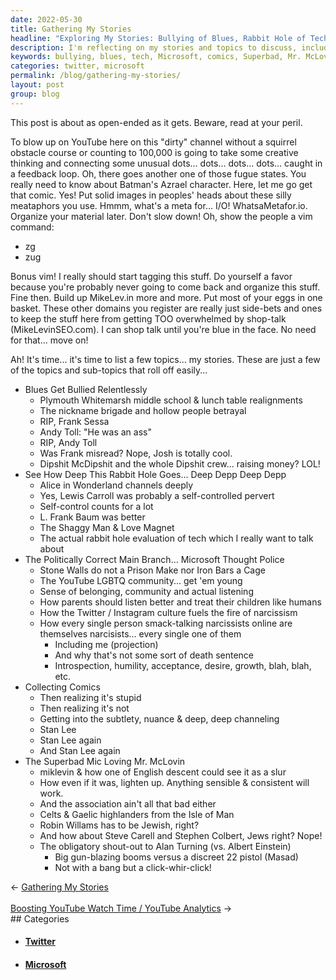 ```yaml
---
date: 2022-05-30
title: Gathering My Stories
headline: "Exploring My Stories: Bullying of Blues, Rabbit Hole of Tech, and More"
description: I'm reflecting on my stories and topics to discuss, including the bullying of blues, the rabbit hole of tech, the politically correct main branch of Microsoft, collecting comics, and the Superbad Mic Loving Mr. McLovin. I'll also be exploring the deeper meanings of characters from Alice in Wonderland, the Shaggy Man, and Love Magnet, and discussing the LGBTQ community, how parents should listen better, and the Twitter/Instagram culture.
keywords: bullying, blues, tech, Microsoft, comics, Superbad, Mr. McLovin, Alice in Wonderland, Shaggy Man, Love Magnet, LGBTQ, parents, listening, Twitter, Instagram, stories, topics, discuss, politically correct, main branch, explore, deeper meanings, characters, culture
categories: twitter, microsoft
permalink: /blog/gathering-my-stories/
layout: post
group: blog
---
```



This post is about as open-ended as it gets. Beware, read at your peril.

To blow up on YouTube here on this "dirty" channel without a squirrel obstacle
course or counting to 100,000 is going to take some creative thinking and
connecting some unusual dots... dots... dots... dots... caught in a feedback
loop. Oh, there goes another one of those fugue states. You really need to know
about Batman's Azrael character. Here, let me go get that comic. Yes! Put solid
images in peoples' heads about these silly meataphors you use. Hmmm, what's a
meta for... I/O! WhatsaMetafor.io. Organize your material later. Don't slow
down! Oh, show the people a vim command:

- zg
- zug

Bonus vim! I really should start tagging this stuff. Do yourself a favor
because you're probably never going to come back and organize this stuff. Fine
then. Build up MikeLev.in more and more. Put most of your eggs in one basket.
These other domains you register are really just side-bets and ones to keep the
stuff here from getting TOO overwhelmed by shop-talk (MikeLevinSEO.com). I can
shop talk until you're blue in the face. No need for that... move on!

Ah! It's time... it's time to list a few topics... my stories. These are just a
few of the topics and sub-topics that roll off easily...

- Blues Get Bullied Relentlessly
  - Plymouth Whitemarsh middle school & lunch table realignments
  - The nickname brigade and hollow people betrayal
  - RIP, Frank Sessa
  - Andy Toll: "He was an ass"
  - RIP, Andy Toll
  - Was Frank misread? Nope, Josh is totally cool.
  - Dipshit McDipshit and the whole Dipshit crew... raising money? LOL!
- See How Deep This Rabbit Hole Goes... Deep Depp Deep Depp
  - Alice in Wonderland channels deeply
  - Yes, Lewis Carroll was probably a self-controlled pervert
  - Self-control counts for a lot
  - L. Frank Baum was better
  - The Shaggy Man & Love Magnet
  - The actual rabbit hole evaluation of tech which I really want to talk about
- The Politically Correct Main Branch... Microsoft Thought Police
  - Stone Walls do not a Prison Make nor Iron Bars a Cage
  - The YouTube LGBTQ community... get 'em young
  - Sense of belonging, community and actual listening
  - How parents should listen better and treat their children like humans
  - How the Twitter / Instagram culture fuels the fire of narcissism
  - How every single person smack-talking narcissists online are themselves
    narcisists... every single one of them
    - Including me (projection)
    - And why that's not some sort of death sentence
    - Introspection, humility, acceptance, desire, growth, blah, blah, etc.
 - Collecting Comics
   - Then realizing it's stupid
   - Then realizing it's not
   - Getting into the subtlety, nuance & deep, deep channeling
   - Stan Lee
   - Stan Lee again
   - And Stan Lee again
- The Superbad Mic Loving Mr. McLovin
  - miklevin & how one of English descent could see it as a slur
  - How even if it was, lighten up. Anything sensible & consistent will work.
  - And the association ain't all that bad either
  - Celts & Gaelic highlanders from the Isle of Man
  - Robin Willams has to be Jewish, right?
  - And how about Steve Carell and Stephen Colbert, Jews right? Nope!
  - The obligatory shout-out to Alan Turning (vs. Albert Einstein)
    - Big gun-blazing booms versus a discreet 22 pistol (Masad)
    - Not with a bang but a click-whir-click!


<div class="arrow-links"><div class="post-nav-prev"><span class="arrow">&larr;&nbsp;</span><a href="/blog/gathering-my-stories/">Gathering My Stories</a></div> &nbsp; <div class="post-nav-next"><a href="/blog/boosting-youtube-watch-time-youtube-analytics/">Boosting YouTube Watch Time / YouTube Analytics</a><span class="arrow">&nbsp;&rarr;</span></div></div>
## Categories

<ul>
<li><h4><a href='/twitter/'>Twitter</a></h4></li>
<li><h4><a href='/microsoft/'>Microsoft</a></h4></li></ul>